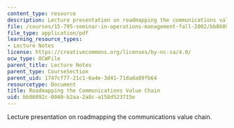 ```yaml
---
content_type: resource
description: Lecture presentation on roadmapping the communications value chain.
file: /courses/15-795-seminar-in-operations-management-fall-2002/bb86092c0040b2aa2a8ca158d523715e_commroadmapmitfine021102.pdf
file_type: application/pdf
learning_resource_types:
- Lecture Notes
license: https://creativecommons.org/licenses/by-nc-sa/4.0/
ocw_type: OCWFile
parent_title: Lecture Notes
parent_type: CourseSection
parent_uid: 1747cf77-21c1-6a4e-3d41-71dada89fb64
resourcetype: Document
title: Roadmapping the Communications Value Chain
uid: bb86092c-0040-b2aa-2a8c-a158d523715e
---
```

Lecture presentation on roadmapping the communications value chain.
